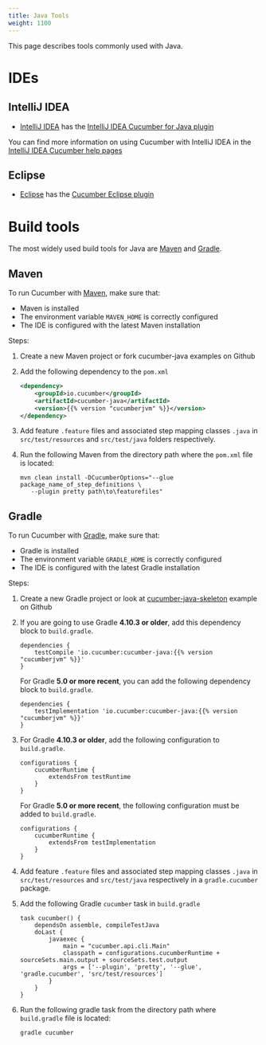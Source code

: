 ```yaml
---
title: Java Tools
weight: 1100
---
```


This page describes tools commonly used with Java.

# IDEs

## IntelliJ IDEA

- [IntelliJ IDEA](https://www.jetbrains.com/idea/) has the [IntelliJ IDEA Cucumber for Java plugin](https://plugins.jetbrains.com/plugin/7212-cucumber-for-java)

You can find more information on using Cucumber with IntelliJ IDEA in the [IntelliJ IDEA Cucumber help pages](https://www.jetbrains.com/idea/help/cucumber.html)

## Eclipse

- [Eclipse](https://www.eclipse.org/) has the [Cucumber Eclipse plugin](https://cucumber.github.io/cucumber-eclipse/)

# Build tools
The most widely used build tools for Java are [Maven](#maven) and [Gradle](#gradle).

## Maven

To run Cucumber with [Maven](https://maven.apache.org/), make sure that:

- Maven is installed
- The environment variable `MAVEN_HOME` is correctly configured
- The IDE is configured with the latest Maven installation

Steps:

1.  Create a new Maven project or fork cucumber-java examples on Github
2.  Add the following dependency to the `pom.xml`

    ```xml
    <dependency>
        <groupId>io.cucumber</groupId>
      	<artifactId>cucumber-java</artifactId>
      	<version>{{% version "cucumberjvm" %}}</version>
    </dependency>
    ```

3.  Add feature `.feature` files and associated step mapping classes `.java` in `src/test/resources` and `src/test/java` folders respectively.
4.  Run the following Maven from the directory path where the `pom.xml` file is located:

    ```shell
    mvn clean install -DCucumberOptions="--glue package_name_of_step_definitions \
       --plugin pretty path\to\featurefiles"
    ```

## Gradle

To run Cucumber with [Gradle](https://gradle.org/), make sure that:

- Gradle is installed
- The environment variable `GRADLE_HOME` is correctly configured
- The IDE is configured with the latest Gradle installation

Steps:

1.  Create a new Gradle project or look at [cucumber-java-skeleton](https://github.com/cucumber/cucumber-java-skeleton) example on Github
2.  If you are going to use Gradle **4.10.3 or older**, add this dependency block to `build.gradle`.
    ```
    dependencies {
        testCompile 'io.cucumber:cucumber-java:{{% version "cucumberjvm" %}}'
    }
    ```

    For Gradle **5.0 or more recent**, you can add the following dependency block to `build.gradle`.
    ```
    dependencies {
        testImplementation 'io.cucumber:cucumber-java:{{% version "cucumberjvm" %}}'
    }
    ```

3. For Gradle **4.10.3 or older**, add the following configuration to `build.gradle`.
    ```
    configurations {
        cucumberRuntime {
            extendsFrom testRuntime
        }
    }
    ```
    For Gradle **5.0 or more recent**, the following configuration must be added to `build.gradle`.
    ```
    configurations {
        cucumberRuntime {
            extendsFrom testImplementation
        }
    }
    ```

4.  Add feature `.feature` files and associated step mapping classes `.java` in `src/test/resources` and `src/test/java` respectively in a `gradle.cucumber` package.
5.  Add the following Gradle `cucumber` task in `build.gradle`

    ```
    task cucumber() {
        dependsOn assemble, compileTestJava
        doLast {
            javaexec {
                main = "cucumber.api.cli.Main"
                classpath = configurations.cucumberRuntime + sourceSets.main.output + sourceSets.test.output
                args = ['--plugin', 'pretty', '--glue', 'gradle.cucumber', 'src/test/resources']
            }
        }
    }
    ```

6.  Run the following gradle task from the directory path where `build.gradle` file is located:

    ```shell
    gradle cucumber
    ```
